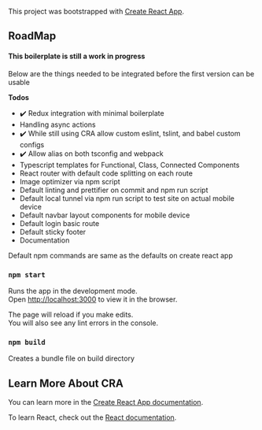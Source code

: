 This project was bootstrapped with [Create React App](https://github.com/facebook/create-react-app).

## RoadMap

#### This boilerplate is still a work in progress

Below are the things needed to be integrated before the first version can be usable

**Todos**
- :heavy_check_mark: Redux integration with minimal boilerplate
- Handling async actions
- :heavy_check_mark: While still using CRA allow custom eslint, tslint, and babel custom configs
- :heavy_check_mark: Allow alias on both tsconfig and webpack
- Typescript templates for Functional, Class, Connected Components
- React router with default code splitting on each route
- Image optimizer via npm script
- Default linting and prettifier on commit and npm run script
- Default local tunnel via npm run script to test site on actual mobile device
- Default navbar layout components for mobile device
- Default login basic route
- Default sticky footer
- Documentation

Default npm commands are same as the defaults on create react app

### `npm start`

Runs the app in the development mode.<br>
Open [http://localhost:3000](http://localhost:3000) to view it in the browser.

The page will reload if you make edits.<br>
You will also see any lint errors in the console.

### `npm build`

Creates a bundle file on build directory<br>


## Learn More About CRA

You can learn more in the [Create React App documentation](https://facebook.github.io/create-react-app/docs/getting-started).

To learn React, check out the [React documentation](https://reactjs.org/).
